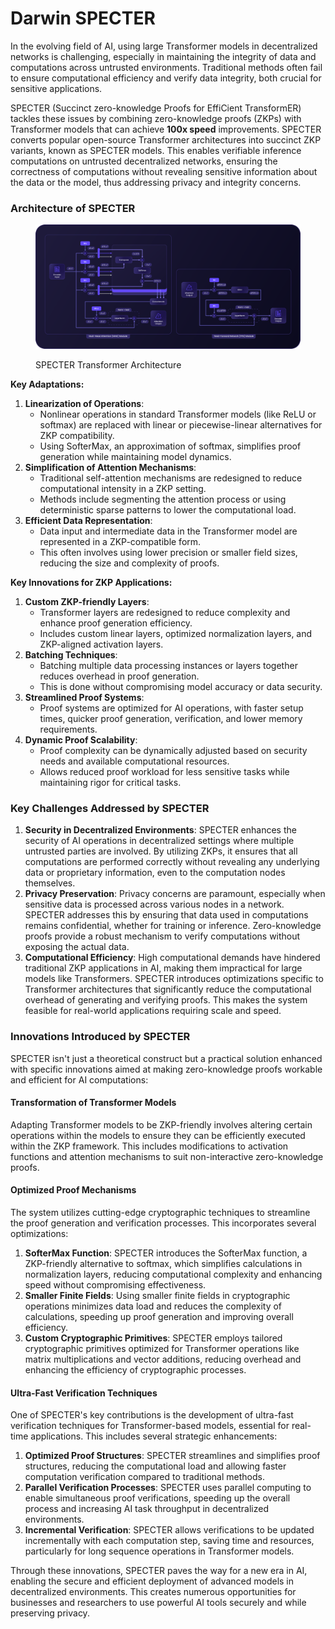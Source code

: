 # Darwin SPECTER

In the evolving field of AI, using large Transformer models in decentralized networks is challenging, especially in maintaining the integrity of data and computations across untrusted environments. Traditional methods often fail to ensure computational efficiency and verify data integrity, both crucial for sensitive applications.&#x20;

SPECTER (Succinct zero-knowledge Proofs for EffiCient TransformER) tackles these issues by combining zero-knowledge proofs (ZKPs) with Transformer models that can achieve **100x speed** improvements. SPECTER converts popular open-source Transformer architectures into succinct ZKP variants, known as SPECTER models. This enables verifiable inference computations on untrusted decentralized networks, ensuring the correctness of computations without revealing sensitive information about the data or the model, thus addressing privacy and integrity concerns.

### Architecture of SPECTER

<figure><img src="../../.gitbook/assets/Asset 36@300x (2).png" alt=""><figcaption><p>SPECTER Transformer Architecture</p></figcaption></figure>

**Key Adaptations:**

1. **Linearization of Operations**:
   * Nonlinear operations in standard Transformer models (like ReLU or softmax) are replaced with linear or piecewise-linear alternatives for ZKP compatibility.
   * Using SofterMax, an approximation of softmax, simplifies proof generation while maintaining model dynamics.
2. **Simplification of Attention Mechanisms**:
   * Traditional self-attention mechanisms are redesigned to reduce computational intensity in a ZKP setting.
   * Methods include segmenting the attention process or using deterministic sparse patterns to lower the computational load.
3. **Efficient Data Representation**:
   * Data input and intermediate data in the Transformer model are represented in a ZKP-compatible form.
   * This often involves using lower precision or smaller field sizes, reducing the size and complexity of proofs.

**Key Innovations for ZKP Applications:**

1. **Custom ZKP-friendly Layers**:
   * Transformer layers are redesigned to reduce complexity and enhance proof generation efficiency.
   * Includes custom linear layers, optimized normalization layers, and ZKP-aligned activation layers.
2. **Batching Techniques**:
   * Batching multiple data processing instances or layers together reduces overhead in proof generation.
   * This is done without compromising model accuracy or data security.
3. **Streamlined Proof Systems**:
   * Proof systems are optimized for AI operations, with faster setup times, quicker proof generation, verification, and lower memory requirements.
4. **Dynamic Proof Scalability**:
   * Proof complexity can be dynamically adjusted based on security needs and available computational resources.
   * Allows reduced proof workload for less sensitive tasks while maintaining rigor for critical tasks.

### **Key Challenges Addressed by SPECTER**

1. **Security in Decentralized Environments**: SPECTER enhances the security of AI operations in decentralized settings where multiple untrusted parties are involved. By utilizing ZKPs, it ensures that all computations are performed correctly without revealing any underlying data or proprietary information, even to the computation nodes themselves.
2. **Privacy Preservation**: Privacy concerns are paramount, especially when sensitive data is processed across various nodes in a network. SPECTER addresses this by ensuring that data used in computations remains confidential, whether for training or inference. Zero-knowledge proofs provide a robust mechanism to verify computations without exposing the actual data.
3. **Computational Efficiency**: High computational demands have hindered traditional ZKP applications in AI, making them impractical for large models like Transformers. SPECTER introduces optimizations specific to Transformer architectures that significantly reduce the computational overhead of generating and verifying proofs. This makes the system feasible for real-world applications requiring scale and speed.

### **Innovations Introduced by SPECTER**

SPECTER isn't just a theoretical construct but a practical solution enhanced with specific innovations aimed at making zero-knowledge proofs workable and efficient for AI computations:

#### **Transformation of Transformer Models**

Adapting Transformer models to be ZKP-friendly involves altering certain operations within the models to ensure they can be efficiently executed within the ZKP framework. This includes modifications to activation functions and attention mechanisms to suit non-interactive zero-knowledge proofs.

#### **Optimized Proof Mechanisms**

The system utilizes cutting-edge cryptographic techniques to streamline the proof generation and verification processes. This incorporates several optimizations:

1. **SofterMax Function**: SPECTER introduces the SofterMax function, a ZKP-friendly alternative to softmax, which simplifies calculations in normalization layers, reducing computational complexity and enhancing speed without compromising effectiveness.
2. **Smaller Finite Fields**: Using smaller finite fields in cryptographic operations minimizes data load and reduces the complexity of calculations, speeding up proof generation and improving overall efficiency.
3. **Custom Cryptographic Primitives**: SPECTER employs tailored cryptographic primitives optimized for Transformer operations like matrix multiplications and vector additions, reducing overhead and enhancing the efficiency of cryptographic processes.

#### **Ultra-Fast Verification Techniques**

One of SPECTER's key contributions is the development of ultra-fast verification techniques for Transformer-based models, essential for real-time applications. This includes several strategic enhancements:

1. **Optimized Proof Structures**: SPECTER streamlines and simplifies proof structures, reducing the computational load and allowing faster computation verification compared to traditional methods.
2. **Parallel Verification Processes**: SPECTER uses parallel computing to enable simultaneous proof verifications, speeding up the overall process and increasing AI task throughput in decentralized environments.
3. **Incremental Verification**: SPECTER allows verifications to be updated incrementally with each computation step, saving time and resources, particularly for long sequence operations in Transformer models.

Through these innovations, SPECTER paves the way for a new era in AI, enabling the secure and efficient deployment of advanced models in decentralized environments. This creates numerous opportunities for businesses and researchers to use powerful AI tools securely and while preserving privacy.

